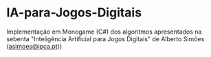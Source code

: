 # IA-para-Jogos-Digitais
Implementação em Monogame (C#) dos algoritmos apresentados na sebenta "Inteligência Artificial para Jogos Digitais" de Alberto Simões (asimoes@ipca.pt))
